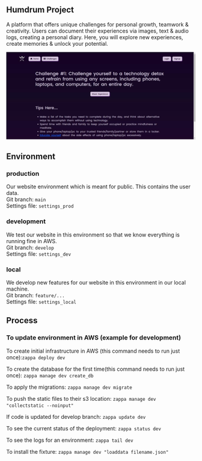 ## Humdrum Project
A platform that offers unique challenges for personal growth, teamwork & creativity. Users can document their 
experiences via images, text & audio logs, creating a personal diary. Here, you will explore new experiences, create 
memories & unlock your potential.

![Home Page](tasks/humdrum.jpg)

## Environment

### production
Our website environment which is meant for public. This contains the user data.     
Git branch: `main`                                                              
Settings file: `settings_prod`

### development
We test our website in this environment so that we know everything is running fine in AWS.  
Git branch: `develop`                                                                      
Settings file: `settings_dev`

### local
We develop new features for our website in this environment in our local machine.   
Git branch: `feature/...`                                                          
Settings file: `settings_local`

## Process

### To update environment in AWS (example for development)
To create initial infrastructure in AWS (this command needs to run just once):`zappa deploy dev`

To create the database for the first time(this command needs to run just once): `zappa manage dev create_db`  

To apply the migrations: `zappa manage dev migrate`

To push the static files to their s3 location: `zappa manage dev "collectstatic --noinput"`

If code is updated for develop branch: `zappa update dev`                           

To see the current status of the deployment: `zappa status dev`

To see the logs for an environment: `zappa tail dev`

To install the fixture: `zappa manage dev "loaddata filename.json"`

